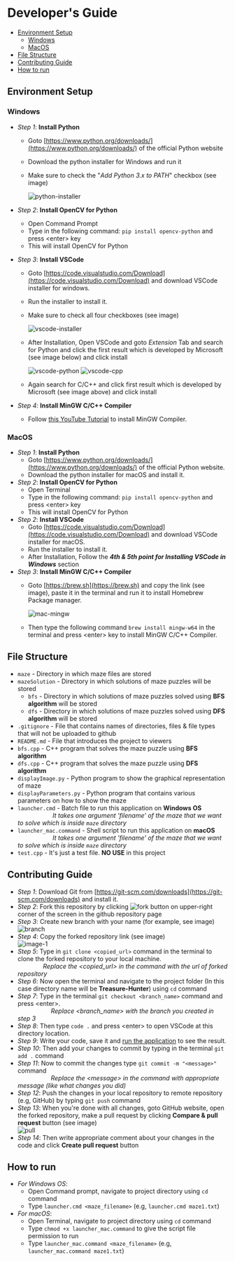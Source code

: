 # Developer's Guide

- [Environment Setup](#environment-setup)
    - [Windows](#Windows)
    - [MacOS](#MacOS)
- [File Structure](#file-structure)
- [Contributing Guide](#contributing-guide)
- [How to run](#how-to-run)

## Environment Setup
### Windows

- _Step 1_:  **Install Python**
    - Goto [https://www.python.org/downloads/](https://www.python.org/downloads/) of the official Python website
    - Download the python installer for Windows and run it
    - Make sure to check the "_Add Python 3.x to PATH_" checkbox (see image)
      
      <img src="https://i.ibb.co/THkmfVP/python-installer.png" alt="python-installer" border="0">
      
- _Step 2_: **Install OpenCV for Python**
    - Open Command Prompt
    - Type in the following command: ``` pip install opencv-python ``` and press \<enter\> key
    - This will install OpenCV for Python
- _Step 3_: **Install VSCode**
    - Goto [https://code.visualstudio.com/Download](https://code.visualstudio.com/Download) and download VSCode installer for windows.
    - Run the installer to install it.
    - Make sure to check all four checkboxes (see image)

      <img src="https://i.ibb.co/qkTVTbc/vscode-installer.png" alt="vscode-installer" border="0">
    - After Installation, Open VSCode and goto *Extension* Tab and search for Python and click the first result which is developed by Microsoft (see image below) and click install
    
        <img src="https://i.ibb.co/9yZDK6b/vscode-python.png" alt="vscode-python" border="0">
        <img src="https://i.ibb.co/4R8X7G3/vscode-cpp.png" alt="vscode-cpp" border="0">
     
    - Again search for C/C++ and click first result which is developed by Microsoft (see image above) and click install
- _Step 4_: **Install MinGW C/C++ Compiler**
    - Follow [this YouTube Tutorial](https://www.youtube.com/watch?v=sXW2VLrQ3Bs) to install MinGW Compiler.


### MacOS

- _Step 1_: **Install Python**
    - Goto [https://www.python.org/downloads/](https://www.python.org/downloads/) of the official Python website.
    - Download the python installer for macOS and install it.
- _Step 2_: **Install OpenCV for Python**
    - Open Terminal
    - Type in the following command: ``` pip install opencv-python ``` and press \<enter\> key
    - This will install OpenCV for Python
- _Step 2_: **Install VSCode**
    - Goto [https://code.visualstudio.com/Download](https://code.visualstudio.com/Download) and download VSCode installer for macOS.
    - Run the installer to install it.
    - After Installation, Follow the ***4th & 5th point for Installing VSCode in Windows*** section
- _Step 3_: **Install MinGW C/C++ Compiler**
    - Goto [https://brew.sh](https://brew.sh) and copy the link (see image), paste it in the terminal and run it to install Homebrew Package manager.
    
      <img src="https://i.ibb.co/jHC8xCz/mac-mingw.png" alt="mac-mingw" border="0">
      
    - Then type the following command ```brew install mingw-w64``` in the terminal and press \<enter\> key to install MinGW C/C++ Compiler.



## File Structure

   - `maze` - Directory in which maze files are stored
   - `mazeSolution` - Directory in which solutions of maze puzzles will be stored
        - `bfs` - Directory in which solutions of maze puzzles solved using **BFS algorithm** will be stored
        - `dfs` - Directory in which solutions of maze puzzles solved using **DFS algorithm** will be stored
   - `.gitignore` - File that contains names of directories, files & file types that will not be uploaded to github
   - `README.md` - File that introduces the project to viewers
   - `bfs.cpp` - C++ program that solves the maze puzzle using **BFS algorithm**
   - `dfs.cpp` - C++ program that solves the maze puzzle using **DFS algorithm**
   - `displayImage.py` - Python program to show the graphical representation of maze
   - `displayParameters.py` - Python program that contains various parameters on how to show the maze
   - `launcher.cmd` - Batch file to run this application on **Windows OS**<br/>
        &nbsp;&nbsp;&nbsp;&nbsp;&nbsp;&emsp;&emsp;&emsp;&emsp; _It takes one argument 'filename' of the maze that we want to solve which is inside ```maze``` directory_
   - `launcher_mac.command` - Shell script to run this application on **macOS**<br/>
        &nbsp;&nbsp;&nbsp;&nbsp;&nbsp;&emsp;&emsp;&emsp;&emsp; _It takes one argument 'filename' of the maze that we want to solve which is inside ```maze``` directory_
   - `test.cpp` - It's just a test file. **NO USE**  in this project


## Contributing Guide

   - _Step 1_: Download Git from [https://git-scm.com/downloads](https://git-scm.com/downloads) and install it.
   - _Step 2_: Fork this repository by clicking <img src="https://i.ibb.co/PD6HY9s/fork.png" alt="fork" border="0"> button on upper-right corner of the screen in the github repository page
   - _Step 3_: Create new branch with your name (for example, see image)<br/>
        <img src="https://i.ibb.co/yW9NcJB/branch.png" alt="branch" border="0">
   - _Step 4_: Copy the forked repository link (see image)<br/>
        <img src="https://i.ibb.co/85xZTGb/image-1.png" alt="image-1" border="0">
   - _Step 5_: Type in ```git clone <copied_url>``` command in the terminal to clone the forked repository to your local machine.<br/>
        &nbsp;&nbsp;&nbsp;&emsp;&emsp;&emsp; _Replace the <copied_url> in the command with the url of forked repository_
   - _Step 6_: Now open the terminal and navigate to the project folder (In this case directory name will be **Treasure-Hunter**) using `cd` command
   - _Step 7_: Type in the terminal `git checkout <branch_name>` command and press \<enter\>.<br/>
            &nbsp;&nbsp;&nbsp;&nbsp;&emsp;&emsp;&emsp;&emsp; _Replace <branch_name> with the branch you created in step 3_
   - _Step 8_: Then type `code .` and press \<enter\> to open VSCode at this directory location.
   - _Step 9_: Write your code, save it and [run the application](#how-to-run) to see the result.
   - _Step 10_: Then add your changes to commit by typing in the terminal `git add .` command
   - _Step 11_: Now to commit the changes type `git commit -m "<message>"` command<br/>
            &nbsp;&nbsp;&nbsp;&nbsp;&emsp;&emsp;&emsp;&emsp; _Replace the \<message\> in the command with appropriate message (like what changes you did)_
   - _Step 12_: Push the changes in your local repository to remote repository (e.g, GitHub) by typing `git push` command
   - _Step 13_: When you're done with all changes, goto GitHub website, open the forked repository, make a pull request by clicking **Compare & pull request** button (see image)<br/><img src="https://i.ibb.co/JF0m5Jx/pull.png" alt="pull" border="0">
   - _Step 14_: Then write appropriate comment about your changes in the code and click **Create pull request** button


## How to run

   - _For Windows OS_: 
        - Open Command prompt, navigate to project directory using `cd` command
        - Type `launcher.cmd <maze_filename>` (e.g, `launcher.cmd maze1.txt`)
   - _For macOS_: 
        - Open Terminal, navigate to project directory using `cd` command
        - Type `chmod +x launcher_mac.command` to give the script file permission to run
        - Type `launcher_mac.command <maze_filename>` (e.g, `launcher_mac.command maze1.txt`)
